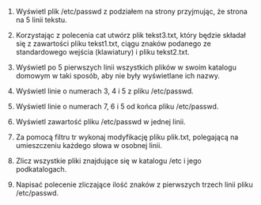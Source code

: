 1. Wyświetl plik /etc/passwd z podziałem na strony przyjmując, że strona na 5 linii tekstu.

2. Korzystając z polecenia cat utwórz plik tekst3.txt, który będzie składał się z zawartości pliku tekst1.txt, ciągu znaków podanego ze standardowego wejścia (klawiatury) i pliku tekst2.txt.

3. Wyświetl po 5 pierwszych linii wszystkich plików w swoim katalogu domowym w taki sposób, aby nie były wyświetlane ich nazwy.

4. Wyświetl linie o numerach 3, 4 i 5 z pliku /etc/passwd.

5. Wyświetl linie o numerach 7, 6 i 5 od końca pliku /etc/passwd.

6. Wyświetl zawartość pliku /etc/passwd w jednej linii.

7. Za pomocą filtru tr wykonaj modyfikację pliku plik.txt, polegającą na umieszczeniu każdego słowa w osobnej linii.

8. Zlicz wszystkie pliki znajdujące się w katalogu /etc i jego podkatalogach.

9. Napisać polecenie zliczające ilość znaków z pierwszych trzech linii pliku /etc/passwd.